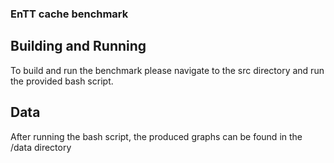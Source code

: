 ### EnTT cache benchmark


## Building and Running
To build and run the benchmark please navigate to the src directory and run the provided bash script.

## Data
After running the bash script, the produced graphs can be found in the /data directory